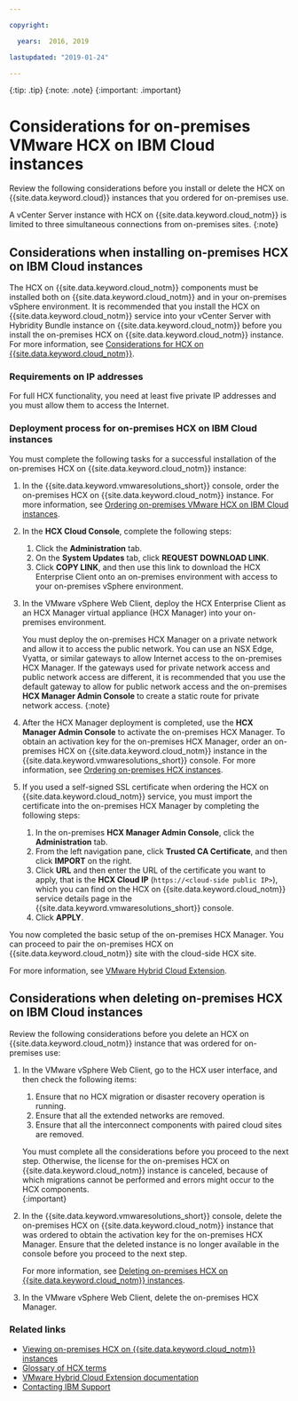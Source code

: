 ```yaml
---

copyright:

  years:  2016, 2019

lastupdated: "2019-01-24"

---
```


{:tip: .tip}
{:note: .note}
{:important: .important}

# Considerations for on-premises VMware HCX on IBM Cloud instances

Review the following considerations before you install or delete the HCX on {{site.data.keyword.cloud}} instances that you ordered for on-premises use.

A vCenter Server instance with HCX on {{site.data.keyword.cloud_notm}} is limited to three simultaneous connections from on-premises sites.
{:note}

## Considerations when installing on-premises HCX on IBM Cloud instances

The HCX on {{site.data.keyword.cloud_notm}} components must be installed both on {{site.data.keyword.cloud_notm}} and in your on-premises vSphere environment. It is recommended that you install the HCX on {{site.data.keyword.cloud_notm}} service into your vCenter Server with Hybridity Bundle instance on {{site.data.keyword.cloud_notm}} before you install the on-premises HCX on {{site.data.keyword.cloud_notm}} instance. For more information, see [Considerations for HCX on {{site.data.keyword.cloud_notm}}](/docs/services/vmwaresolutions/services?topic=vmware-solutions-vmware-hcx-on-ibm-cloud-specifications-and-considerations).

### Requirements on IP addresses

For full HCX functionality, you need at least five private IP addresses and you must allow them to access the Internet.

### Deployment process for on-premises HCX on IBM Cloud instances

You must complete the following tasks for a successful installation of the on-premises HCX on {{site.data.keyword.cloud_notm}} instance:
1. In the {{site.data.keyword.vmwaresolutions_short}} console, order the on-premises HCX on {{site.data.keyword.cloud_notm}} instance. For more information, see [Ordering on-premises VMware HCX on IBM Cloud instances](/docs/services/vmwaresolutions/services?topic=vmware-solutions-ordering-on-premises-vmware-hcx-on-ibm-cloud-instances).
2. In the **HCX Cloud Console**, complete the following steps:
    1. Click the **Administration** tab.
    2. On the **System Updates** tab, click **REQUEST DOWNLOAD LINK**.
    3. Click **COPY LINK**, and then use this link to download the HCX Enterprise Client onto an on-premises environment with access to your on-premises vSphere environment.
3. In the VMware vSphere Web Client, deploy the HCX Enterprise Client as an HCX Manager virtual appliance (HCX Manager) into your on-premises environment.

   You must deploy the on-premises HCX Manager on a private network and allow it to access the public network. You can use an NSX Edge, Vyatta, or similar gateways to allow Internet access to the on-premises HCX Manager. If the gateways used for private network access and public network access are different, it is recommended that you use the default gateway to allow for public network access and the on-premises **HCX Manager Admin Console** to create a static route for private network access.
   {:note}
4. After the HCX Manager deployment is completed, use the **HCX Manager Admin Console** to activate the on-premises HCX Manager. To obtain an activation key for the on-premises HCX Manager, order an on-premises HCX on {{site.data.keyword.cloud_notm}} instance in the {{site.data.keyword.vmwaresolutions_short}} console. For more information, see [Ordering on-premises HCX instances](/docs/services/vmwaresolutions/services?topic=vmware-solutions-ordering-on-premises-vmware-hcx-on-ibm-cloud-instances).
5. If you used a self-signed SSL certificate when ordering the HCX on {{site.data.keyword.cloud_notm}} service, you must import the certificate into the on-premises HCX Manager by completing the following steps:
    1. In the on-premises **HCX Manager Admin Console**, click the **Administration** tab.
    2. From the left navigation pane, click **Trusted CA Certificate**, and then click **IMPORT** on the right.
    3. Click **URL** and then enter the URL of the certificate you want to apply, that is the **HCX Cloud IP** (``https://<cloud-side public IP>``), which you can find on the HCX on {{site.data.keyword.cloud_notm}} service details page in the {{site.data.keyword.vmwaresolutions_short}} console.
    4. Click **APPLY**.

You now completed the basic setup of the on-premises HCX Manager. You can proceed to pair the on-premises HCX on {{site.data.keyword.cloud_notm}} site with the cloud-side HCX site.

For more information, see [VMware Hybrid Cloud Extension](https://cloud.vmware.com/vmware-hcx).

## Considerations when deleting on-premises HCX on IBM Cloud instances

Review the following considerations before you delete an HCX on {{site.data.keyword.cloud_notm}} instance that was ordered for on-premises use:
1. In the VMware vSphere Web Client, go to the HCX user interface, and then check the following items:
    1. Ensure that no HCX migration or disaster recovery operation is running.
    2. Ensure that all the extended networks are removed.
    3. Ensure that all the interconnect components with paired cloud sites are removed.

   You must complete all the considerations before you proceed to the next step. Otherwise, the license for the on-premises HCX on {{site.data.keyword.cloud_notm}} instance is canceled, because of which migrations cannot be performed and errors might occur to the HCX components.  
   {:important}
2. In the {{site.data.keyword.vmwaresolutions_short}} console, delete the on-premises HCX on {{site.data.keyword.cloud_notm}} instance that was ordered to obtain the activation key for the on-premises HCX Manager. Ensure that the deleted instance is no longer available in the console before you proceed to the next step.

   For more information, see [Deleting on-premises HCX on {{site.data.keyword.cloud_notm}} instances](/docs/services/vmwaresolutions/services?topic=vmware-solutions-deleting-on-premises-vmware-hcx-on-ibm-cloud-instances).
3. In the VMware vSphere Web Client, delete the on-premises HCX Manager.

### Related links

* [Viewing on-premises HCX on {{site.data.keyword.cloud_notm}} instances](/docs/services/vmwaresolutions/services?topic=vmware-solutions-viewing-on-premises-vmware-hcx-on-ibm-cloud-instances)
* [Glossary of HCX terms](/docs/services/vmwaresolutions/services?topic=vmware-solutions-glossary-of-hcx-terms)
* [VMware Hybrid Cloud Extension documentation](https://cloud.vmware.com/vmware-hcx/resources)
* [Contacting IBM Support](/docs/services/vmwaresolutions/vmonic?topic=vmware-solutions-contacting-ibm-support)
